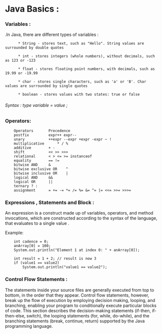 # Java Basics :

### Variables : 
.In Java, there are different types of variables : 

          * String - stores text, such as "Hello". String values are surrounded by double quotes

          * int - stores integers (whole numbers), without decimals, such as 123 or -123

          * float - stores floating point numbers, with decimals, such as 19.99 or -19.99

          * char - stores single characters, such as 'a' or 'B'. Char values are surrounded by single quotes

          * boolean - stores values with two states: true or false

###### Syntax : type variable = value ;


### Operators:

        Operators		Precedence
        postfix	 		expr++ expr--
        unary			++expr --expr +expr -expr ~ !
        multiplicative		* / %
        additive		+ -
        shift			<< >> >>>
        relational		< > <= >= instanceof
        equality		== !=
        bitwise AND		&
        bitwise exclusive OR	^
        bitwise inclusive OR	|
        logical AND		&&
        logical OR		||
        ternary	? :
        assignment		= += -= *= /= %= &= ^= |= <<= >>= >>>=



### Expressions , Statements and Block :
An expression is a construct made up of variables, operators, and method invocations, which are constructed according to the syntax of the language, that evaluates to a single value .

Example: 

        int cadence = 0;
        anArray[0] = 100;
        System.out.println("Element 1 at index 0: " + anArray[0]);

        int result = 1 + 2; // result is now 3
        if (value1 == value2) 
            System.out.println("value1 == value2");

### Control Flow Statements :

The statements inside your source files are generally executed from top to bottom, in the order that they appear. Control flow statements, however, break up the flow of execution by employing decision making, looping, and branching, enabling your program to conditionally execute particular blocks of code. This section describes the decision-making statements (if-then, if-then-else, switch), the looping statements (for, while, do-while), and the branching statements (break, continue, return) supported by the Java programming language.